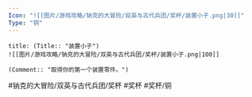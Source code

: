 ```yaml
---
Icon: "![[图片/游戏攻略/钠克的大冒险/双英与古代兵团/奖杯/装置小子.png|30]]"
Type: "铜"
---
```

```ad-common-bronze-trophy
title: (Title:: "装置小子")
![[图片/游戏攻略/钠克的大冒险/双英与古代兵团/奖杯/装置小子.png|100]]

(Comment:: "取得你的第一个装置零件。")
```

#钠克的大冒险/双英与古代兵团/奖杯 #奖杯 #奖杯/铜
